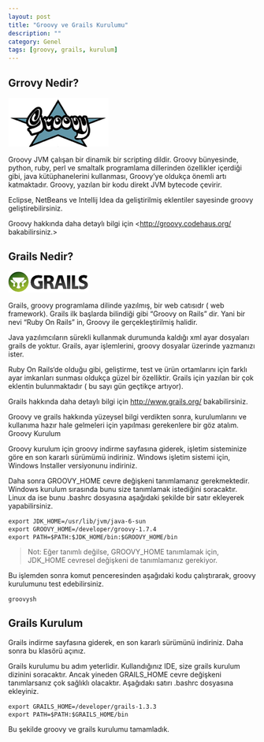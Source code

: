 ```yaml
---
layout: post
title: "Groovy ve Grails Kurulumu"
description: ""
category: Genel
tags: [groovy, grails, kurulum]
---
```


## Grrovy Nedir?

![Groovy](/images/groovy_medium.png)

Groovy JVM çalışan bir dinamik bir scripting dildir. Groovy bünyesinde, python, ruby, perl ve smaltalk programlama dillerinden özellikler içerdiği gibi, java kütüphanelerini kullanması, Groovy’ye oldukça önemli artı katmaktadır. Groovy, yazılan bir kodu direkt JVM bytecode çevirir.

Eclipse, NetBeans ve Intellij Idea da geliştirilmiş eklentiler sayesinde groovy geliştirebilirsiniz.

Groovy hakkında daha detaylı bilgi için <http://groovy.codehaus.org/ bakabilirsiniz.>

## Grails Nedir?

![Grails Logo](/images/grails_logo1.png)

Grails, groovy programlama dilinde yazılmış, bir web catısıdr ( web framework). Grails ilk başlarda bilindiği gibi “Groovy on Rails” dir. Yani bir nevi “Ruby On Rails” in, Groovy ile gerçekleştirilmiş halidir.

Java yazılımcıların sürekli kullanmak durumunda kaldığı xml ayar dosyaları grails de yoktur. Grails, ayar işlemlerini, groovy dosyalar üzerinde yazmanızı ister.

Ruby On Rails‘de olduğu gibi, geliştirme, test ve ürün ortamlarını için farklı ayar imkanları sunması oldukça güzel bir özelliktir. Grails için yazılan bir çok eklentin bulunmaktadır ( bu sayı gün geçtikçe artıyor).

Grails hakkında daha detaylı bilgi için <http://www.grails.org/> bakabilirsiniz.

Groovy ve grails hakkında yüzeysel bilgi verdikten sonra, kurulumlarını ve kullanıma hazır hale gelmeleri için yapılması gerekenlere bir göz atalım.
Groovy Kurulum

Groovy kurulum için groovy indirme sayfasına giderek, işletim sisteminize göre en son kararlı sürümümü indiriniz. Windows işletim sistemi için, Windows Installer versiyonunu indiriniz.

Daha sonra GROOVY_HOME cevre değişkeni tanımlamanız gerekmektedir. Windows kurulum sırasında bunu size tanımlamak istediğini soracaktır. Linux da ise bunu .bashrc dosyasına aşağıdaki şekilde bir satır ekleyerek yapabilirsiniz.

	export JDK_HOME=/usr/lib/jvm/java-6-sun
	export GROOVY_HOME=/developer/groovy-1.7.4
	export PATH=$PATH:$JDK_HOME/bin:$GROOVY_HOME/bin

> Not: Eğer tanımlı değilse, GROOVY_HOME tanımlamak için, JDK_HOME cevresel değişkeni de tanımlamanız gerekiyor. 

Bu işlemden sonra komut penceresinden aşağıdaki kodu çalıştırarak, groovy kurulumunu test edebilirsiniz.

	groovysh

## Grails Kurulum

Grails indirme sayfasına giderek, en son kararlı sürümünü indiriniz. Daha sonra bu klasörü açınız.

Grails kurulumu bu adım yeterlidir. Kullandığınız IDE, size grails kurulum dizinini soracaktır. Ancak yineden GRAILS_HOME cevre değişkeni tanımlarsanız çok sağlıklı olacaktır. Aşağıdakı satırı .bashrc dosyasına ekleyiniz.
	
	export GRAILS_HOME=/developer/grails-1.3.3
	export PATH=$PATH:$GRAILS_HOME/bin

Bu şekilde groovy ve grails kurulumu tamamladık.
